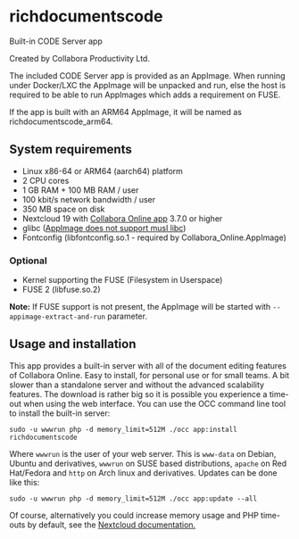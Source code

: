 # richdocumentscode
Built-in CODE Server app

Created by Collabora Productivity Ltd.

The included CODE Server app is provided as an AppImage. When running under Docker/LXC the AppImage
will be unpacked and run, else the host is required to be able to run AppImages which adds a
requirement on FUSE.

If the app is built with an ARM64 AppImage, it will be named as richdocumentscode_arm64.

## System requirements
- Linux x86-64 or ARM64 (aarch64) platform
- 2 CPU cores
- 1 GB RAM + 100 MB RAM / user
- 100 kbit/s network bandwidth / user
- 350 MB space on disk
- Nextcloud 19 with [Collabora Online app](https://apps.nextcloud.com/apps/richdocuments) 3.7.0 or higher
- glibc ([AppImage does not support musl libc](https://github.com/AppImage/AppImageKit/issues/1015))
- Fontconfig (libfontconfig.so.1 - required by Collabora_Online.AppImage)
### Optional
- Kernel supporting the FUSE (Filesystem in Userspace)
- FUSE 2 (libfuse.so.2)

**Note:** If FUSE support is not present, the AppImage will be started with `--appimage-extract-and-run` parameter.

## Usage and installation

This app provides a built-in server with all of the document editing features of Collabora Online. Easy to install, for personal use or for small teams. A bit slower than a standalone server and without the advanced scalability features.
The download is rather big so it is possible you experience a time-out when using the web interface. You can use the OCC command line tool to install the built-in server:
```
sudo -u wwwrun php -d memory_limit=512M ./occ app:install richdocumentscode
```
Where `wwwrun` is the user of your web server. This is ```www-data``` on Debian, Ubuntu and derivatives, `wwwrun` on SUSE based distributions, `apache` on Red Hat/Fedora and `http` on Arch linux and derivatives.
Updates can be done like this:
```
sudo -u wwwrun php -d memory_limit=512M ./occ app:update --all
```
Of course, alternatively you could increase memory usage and PHP time-outs by default, see the [Nextcloud documentation.](https://docs.nextcloud.com/server/latest/admin_manual/configuration_files/big_file_upload_configuration.html?highlight=php%20timeout#configuring-your-web-server)
